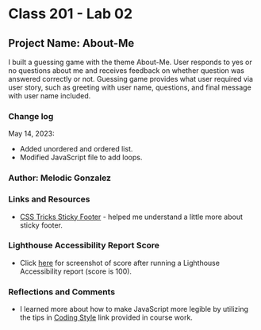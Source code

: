 # Class 201 - Lab 02

## Project Name: About-Me

I built a guessing game with the theme About-Me. User responds to yes or no questions about me and receives feedback on whether question was answered correctly or not. Guessing game provides what user required via user story, such as greeting with user name, questions, and final message with user name included.

### **Change log**

May 14, 2023:

* Added unordered and ordered list.
* Modified JavaScript file to add loops.

### Author: Melodic Gonzalez

### Links and Resources

* [CSS Tricks Sticky Footer](https://css-tricks.com/couple-takes-sticky-footer/) - helped me understand a little more about sticky footer.

### Lighthouse Accessibility Report Score

* Click [here](img/LightHouseScreenshot.jpg) for screenshot of score after running a Lighthouse Accessibility report (score is 100).

### Reflections and Comments

* I learned more about how to make JavaScript more legible by utilizing the tips in [Coding Style](https://javascript.info/coding-style#syntax) link provided in course work.
